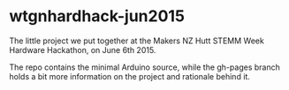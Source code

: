 # wtgnhardhack-jun2015
The little project we put together at the Makers NZ Hutt STEMM Week Hardware Hackathon, on June 6th 2015.

The repo contains the minimal Arduino source, while the gh-pages branch holds a bit more information on the project and rationale behind it.
